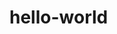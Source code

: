 # hello-world


<!-- 
Entomo check-in
Nov 18
Nov 19
Nov 20
Nov 21
Nov 22
Nov 23
Nov 24
Nov 25
Nov 26
Nov 28
Nov 29
Nov 30
Dec 01
Dec 02
Dec 03
-->

